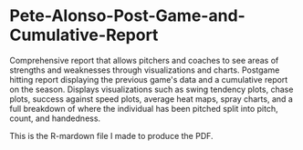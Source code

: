# Pete-Alonso-Post-Game-and-Cumulative-Report

Comprehensive report that allows pitchers and coaches to see areas of strengths and weaknesses through visualizations and charts. Postgame hitting report displaying the previous game's data and a cumulative report 
on the season. Displays visualizations such as swing tendency plots, chase plots, success against speed plots, average heat maps, spray charts, and a full breakdown of where the individual has been pitched split
into pitch, count, and handedness. 

This is the R-mardown file I made to produce the PDF.
